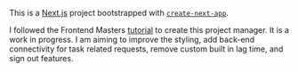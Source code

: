 This is a [Next.js](https://nextjs.org/) project bootstrapped with [`create-next-app`](https://github.com/vercel/next.js/tree/canary/packages/create-next-app).

I followed the Frontend Masters [tutorial](https://frontendmasters.com/courses/fullstack-app-next-v2/) to create this project manager. It is a work in progress. I am aiming to improve the styling, add back-end connectivity for task related requests, remove custom built in lag time, and sign out features.
